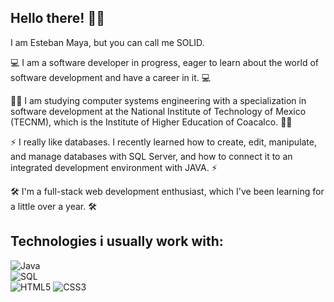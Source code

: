 ## Hello there! 👋😎


I am Esteban Maya, but you can call me SOLID.

💻 I am a software developer in progress, eager to learn about the world of software development and have a career in it. 💻

🧑‍💻 I am studying computer systems engineering with a specialization in software development at the National Institute of Technology of Mexico (TECNM), which is the Institute of Higher Education of Coacalco. 🧑‍💻

⚡ I really like databases. I recently learned how to create, edit, manipulate,
and manage databases with SQL Server, and how to connect it to an integrated development environment with JAVA. ⚡

🛠️ I'm a full-stack web development enthusiast, which I've been learning for a little over a year. 🛠️

## Technologies i usually work with:
![Java](https://img.shields.io/badge/JAVA-black?style=for-the-badge&logo=apachenetbeanside&logoColor=white)
<br>
![SQL](https://img.shields.io/badge/SQL-yellow?style=for-the-badge&logo=mysql&logoColor=white)
<br>
![HTML5](https://img.shields.io/badge/HTML-red?style=for-the-badge&logo=HTML5&logoColor=white)
![CSS3](https://img.shields.io/badge/CSS3-purple?style=for-the-badge&logo=css3&logoColor=white)

